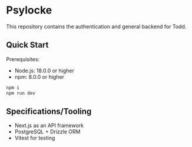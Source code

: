 # Psylocke

This repository contains the authentication and general backend for Todd.

## Quick Start

Prerequisites:

- Node.js: 18.0.0 or higher
- npm: 8.0.0 or higher

```bash
npm i
npm run dev
```

## Specifications/Tooling

- Next.js as an API framework
- PostgreSQL + Drizzle ORM
- Vitest for testing
